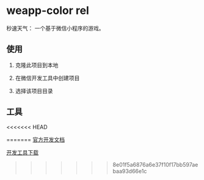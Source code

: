 # weapp-color rel

秒速天气：
一个基于微信小程序的游戏。

## 使用

1. 克隆此项目到本地

2. 在微信开发工具中创建项目

3. 选择该项目目录

## 工具

<<<<<<< HEAD
 
=======
[官方开发文档](https://mp.weixin.qq.com/debug/wxadoc/dev/)

[开发工具下载](https://mp.weixin.qq.com/debug/wxadoc/dev/devtools/download.html)
>>>>>>> 8e01f5a6876a6e37f10f17bb597aebaa93d66e1c
